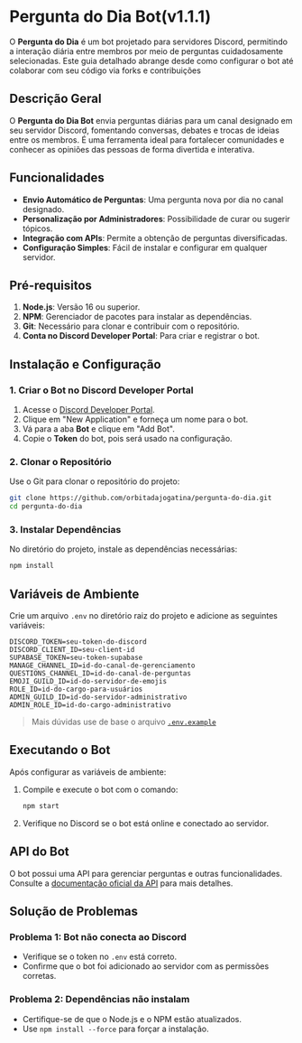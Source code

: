 # Pergunta do Dia Bot(v1.1.1)

O **Pergunta do Dia** é um bot projetado para servidores Discord, permitindo a interação diária entre membros por meio de perguntas cuidadosamente selecionadas. Este guia detalhado abrange desde como configurar o bot até colaborar com seu código via forks e contribuições

## Descrição Geral

O **Pergunta do Dia Bot** envia perguntas diárias para um canal designado em seu servidor Discord, fomentando conversas, debates e trocas de ideias entre os membros. É uma ferramenta ideal para fortalecer comunidades e conhecer as opiniões das pessoas de forma divertida e interativa.

## Funcionalidades

- **Envio Automático de Perguntas**: Uma pergunta nova por dia no canal designado.
- **Personalização por Administradores**: Possibilidade de curar ou sugerir tópicos.
- **Integração com APIs**: Permite a obtenção de perguntas diversificadas.
- **Configuração Simples**: Fácil de instalar e configurar em qualquer servidor.

## Pré-requisitos

1. **Node.js**: Versão 16 ou superior.
2. **NPM**: Gerenciador de pacotes para instalar as dependências.
3. **Git**: Necessário para clonar e contribuir com o repositório.
4. **Conta no Discord Developer Portal**: Para criar e registrar o bot.

## Instalação e Configuração

### 1. Criar o Bot no Discord Developer Portal

1. Acesse o [Discord Developer Portal](https://discord.com/developers/applications).
2. Clique em "New Application" e forneça um nome para o bot.
3. Vá para a aba **Bot** e clique em "Add Bot".
4. Copie o **Token** do bot, pois será usado na configuração.

### 2. Clonar o Repositório

Use o Git para clonar o repositório do projeto:

```bash
git clone https://github.com/orbitadajogatina/pergunta-do-dia.git
cd pergunta-do-dia
```

### 3. Instalar Dependências

No diretório do projeto, instale as dependências necessárias:

```bash
npm install
```

## Variáveis de Ambiente

Crie um arquivo `.env` no diretório raiz do projeto e adicione as seguintes variáveis:

```env
DISCORD_TOKEN=seu-token-do-discord
DISCORD_CLIENT_ID=seu-client-id
SUPABASE_TOKEN=seu-token-supabase
MANAGE_CHANNEL_ID=id-do-canal-de-gerenciamento
QUESTIONS_CHANNEL_ID=id-do-canal-de-perguntas
EMOJI_GUILD_ID=id-do-servidor-de-emojis
ROLE_ID=id-do-cargo-para-usuários
ADMIN_GUILD_ID=id-do-servidor-administrativo
ADMIN_ROLE_ID=id-do-cargo-administrativo
```

> Mais dúvidas use de base o arquivo [`.env.example`](/.env.example)

## **Executando o Bot**

Após configurar as variáveis de ambiente:

1. Compile e execute o bot com o comando:

   ```bash
   npm start
   ```

2. Verifique no Discord se o bot está online e conectado ao servidor.

## **API do Bot**

O bot possui uma API para gerenciar perguntas e outras funcionalidades. Consulte a [documentação oficial da API](https://rbitadajogatina.mintlify.app/introduction) para mais detalhes.

## Solução de Problemas

### Problema 1: Bot não conecta ao Discord

- Verifique se o token no `.env` está correto.
- Confirme que o bot foi adicionado ao servidor com as permissões corretas.

### Problema 2: Dependências não instalam

- Certifique-se de que o Node.js e o NPM estão atualizados.
- Use `npm install --force` para forçar a instalação.
